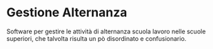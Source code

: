 # Gestione Alternanza
Software per gestire le attività di alternanza scuola lavoro nelle scuole superiori, che talvolta risulta un pò disordinato e confusionario.
